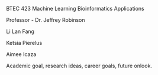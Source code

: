 BTEC 423 Machine Learning Bioinformatics Applications

Professor - Dr. Jeffrey Robinson

Li Lan Fang 

Ketsia Pierelus

Aimee Icaza

Academic goal, research ideas, career goals, future onlook. 
